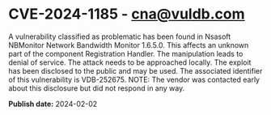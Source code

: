 # CVE-2024-1185 - cna@vuldb.com

A vulnerability classified as problematic has been found in Nsasoft NBMonitor Network Bandwidth Monitor 1.6.5.0. This affects an unknown part of the component Registration Handler. The manipulation leads to denial of service. The attack needs to be approached locally. The exploit has been disclosed to the public and may be used. The associated identifier of this vulnerability is VDB-252675. NOTE: The vendor was contacted early about this disclosure but did not respond in any way.

**Publish date:** 2024-02-02
